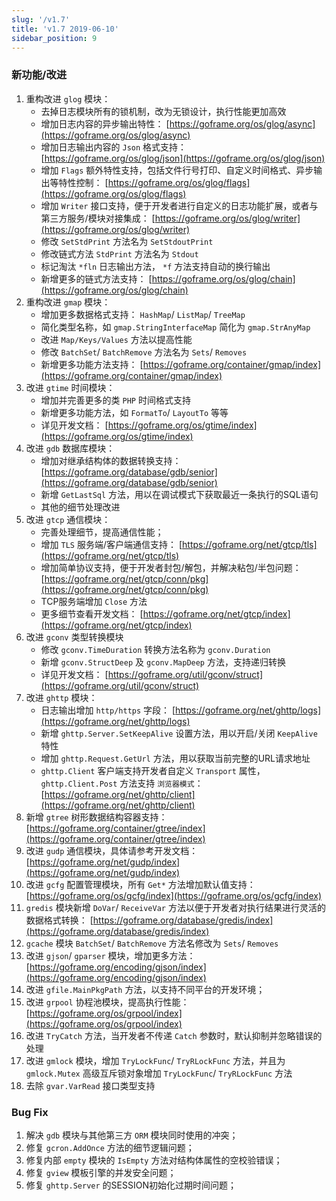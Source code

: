 ```yaml
---
slug: '/v1.7'
title: 'v1.7 2019-06-10'
sidebar_position: 9
---
```


### 新功能/改进

01. 重构改进 `glog` 模块：
    - 去掉日志模块所有的锁机制，改为无锁设计，执行性能更加高效
    - 增加日志内容的异步输出特性： [https://goframe.org/os/glog/async](https://goframe.org/os/glog/async)
    - 增加日志输出内容的 `Json` 格式支持： [https://goframe.org/os/glog/json](https://goframe.org/os/glog/json)
    - 增加 `Flags` 额外特性支持，包括文件行号打印、自定义时间格式、异步输出等特性控制： [https://goframe.org/os/glog/flags](https://goframe.org/os/glog/flags)
    - 增加 `Writer` 接口支持，便于开发者进行自定义的日志功能扩展，或者与第三方服务/模块对接集成： [https://goframe.org/os/glog/writer](https://goframe.org/os/glog/writer)
    - 修改 `SetStdPrint` 方法名为 `SetStdoutPrint`
    - 修改链式方法 `StdPrint` 方法名为 `Stdout`
    - 标记淘汰 `*fln` 日志输出方法， `*f` 方法支持自动的换行输出
    - 新增更多的链式方法支持： [https://goframe.org/os/glog/chain](https://goframe.org/os/glog/chain)
02. 重构改进 `gmap` 模块：
    - 增加更多数据格式支持： `HashMap`/ `ListMap`/ `TreeMap`
    - 简化类型名称，如 `gmap.StringInterfaceMap` 简化为 `gmap.StrAnyMap`
    - 改进 `Map/Keys/Values` 方法以提高性能
    - 修改 `BatchSet`/ `BatchRemove` 方法名为 `Sets`/ `Removes`
    - 新增更多功能方法支持： [https://goframe.org/container/gmap/index](https://goframe.org/container/gmap/index)
03. 改进 `gtime` 时间模块：
    - 增加并完善更多的类 `PHP` 时间格式支持
    - 新增更多功能方法，如 `FormatTo`/ `LayoutTo` 等等
    - 详见开发文档： [https://goframe.org/os/gtime/index](https://goframe.org/os/gtime/index)
04. 改进 `gdb` 数据库模块：
    - 增加对继承结构体的数据转换支持： [https://goframe.org/database/gdb/senior](https://goframe.org/database/gdb/senior)
    - 新增 `GetLastSql` 方法，用以在调试模式下获取最近一条执行的SQL语句
    - 其他的细节处理改进
05. 改进 `gtcp` 通信模块：
    - 完善处理细节，提高通信性能；
    - 增加 `TLS` 服务端/客户端通信支持： [https://goframe.org/net/gtcp/tls](https://goframe.org/net/gtcp/tls)
    - 增加简单协议支持，便于开发者封包/解包，并解决粘包/半包问题： [https://goframe.org/net/gtcp/conn/pkg](https://goframe.org/net/gtcp/conn/pkg)
    - TCP服务端增加 `Close` 方法
    - 更多细节查看开发文档： [https://goframe.org/net/gtcp/index](https://goframe.org/net/gtcp/index)
06. 改进 `gconv` 类型转换模块
    - 修改 `gconv.TimeDuration` 转换方法名称为 `gconv.Duration`
    - 新增 `gconv.StructDeep` 及 `gconv.MapDeep` 方法，支持递归转换
    - 详见开发文档： [https://goframe.org/util/gconv/struct](https://goframe.org/util/gconv/struct)
07. 改进 `ghttp` 模块：
    - 日志输出增加 `http/https` 字段： [https://goframe.org/net/ghttp/logs](https://goframe.org/net/ghttp/logs)
    - 新增 `ghttp.Server.SetKeepAlive` 设置方法，用以开启/关闭 `KeepAlive` 特性
    - 增加 `ghttp.Request.GetUrl` 方法，用以获取当前完整的URL请求地址
    - `ghttp.Client` 客户端支持开发者自定义 `Transport` 属性， `ghttp.Client.Post` 方法支持 `浏览器模式`： [https://goframe.org/net/ghttp/client](https://goframe.org/net/ghttp/client)
08. 新增 `gtree` 树形数据结构容器支持： [https://goframe.org/container/gtree/index](https://goframe.org/container/gtree/index)
09. 改进 `gudp` 通信模块，具体请参考开发文档： [https://goframe.org/net/gudp/index](https://goframe.org/net/gudp/index)
10. 改进 `gcfg` 配置管理模块，所有 `Get*` 方法增加默认值支持： [https://goframe.org/os/gcfg/index](https://goframe.org/os/gcfg/index)
11. `gredis` 模块新增 `DoVar`/ `ReceiveVar` 方法以便于开发者对执行结果进行灵活的数据格式转换： [https://goframe.org/database/gredis/index](https://goframe.org/database/gredis/index)
12. `gcache` 模块 `BatchSet`/ `BatchRemove` 方法名修改为 `Sets`/ `Removes`
13. 改进 `gjson`/ `gparser` 模块，增加更多方法： [https://goframe.org/encoding/gjson/index](https://goframe.org/encoding/gjson/index)
14. 改进 `gfile.MainPkgPath` 方法，以支持不同平台的开发环境；
15. 改进 `grpool` 协程池模块，提高执行性能： [https://goframe.org/os/grpool/index](https://goframe.org/os/grpool/index)
16. 改进 `TryCatch` 方法，当开发者不传递 `Catch` 参数时，默认抑制并忽略错误的处理
17. 改进 `gmlock` 模块，增加 `TryLockFunc`/ `TryRLockFunc` 方法，并且为 `gmlock.Mutex` 高级互斥锁对象增加 `TryLockFunc`/ `TryRLockFunc` 方法
18. 去除 `gvar.VarRead` 接口类型支持

### Bug Fix

1. 解决 `gdb` 模块与其他第三方 `ORM` 模块同时使用的冲突；
2. 修复 `gcron.AddOnce` 方法的细节逻辑问题；
3. 修复内部 `empty` 模块的 `IsEmpty` 方法对结构体属性的空校验错误；
4. 修复 `gview` 模板引擎的并发安全问题；
5. 修复 `ghttp.Server` 的SESSION初始化过期时间问题；